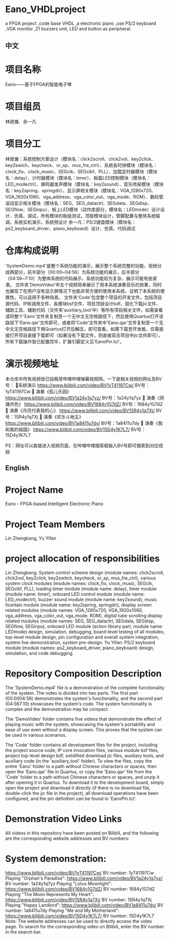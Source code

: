 # Eano_VHDLproject
 a FPGA project ,code base VHDL ,a electronic piano ,use PS/2 keyboard ,VGA monitor ,21 buzzers unit, LED and button as peripheral.

## 中文
# 项目名称
Eano——基于FPGA的智能电子琴

# 项目组员
林政慷、余一凡

# 项目分工
林政慷：系统控制方案设计（模块名：click2scroll、click2vol、key2click、key2swich、keycheck、or_sp、mus_fre_ctrl）、系统各时钟模块（模块名：clock_fix、clock_music、SEGclk、SEGclkf、PLL）、加载定时器模块（模块名：delay）、计时器模块（模块名：timer）、板载LED控制模块（模块名：LED_modectrl）、蜂鸣器发声模块（模块名：key2sound）、音乐喷泉模块（模块名：key2spring、springdri）、显示屏相关模块（模块名：VGA_1280x720、VGA_1920x1080、vga_address、vga_color_out、vga_mode、ROM）、数码管滚动显示相关模块（模块名：SEG、SEG_datactrl、SEGdata、SEGdisp、SEGflow、SEGinpu）、板上LED模块（动作库部分，模块名：LEDmode）设计设计、仿真、调试，所有模块的板级测试，顶层模块设计，管脚配置与整体系统联调，系统实机演示，系统预设计
余一凡：PS/2键盘模块（模块名：ps2_keyboard_driver、piano_keyboard）设计、仿真、代码调试

# 仓库构成说明
'SystemDemo.mp4'是整个系统功能的演示，展示整个系统完整的功能，视频分成两部分，前半部分（00:00~04:56）为系统功能的展示，后半部分（04:56~7:10）为整体系统的代码展示，系统功能较为复杂，展示可能有些紧凑。
文件夹'DemoVideo'中五个视频简单展示了用本系统演奏音乐的效果，同时也展现了在用户没有显示屏情况下也能非常方便的使用本系统，证明了本系统的便携性，可以适用于多种场景。
文件夹'Code'包含整个项目的开发文件，包括项目源代码、IP核调用文件、各模块bsf文件、项目顶层设计bdf、固化下载jic文件、辅助工具、辅助代码（文件夹‘auxiliary_tool’中）等所有项目相关文件，如需查看请将整个'Eano'文件夹复制至一个无中文无空格路径下，然后使用Quartus打开该路径下'Eano.qar'文件即可，或者将'Code'文件夹中'Eano.qar'文件复制至一个无中文无空格路径下用Quartus打开后解压，即可查看，如需下载至开发板，仅需直接打开项目直接下载即可（如果没有下载文件，则直接双击项目中jic文件即可），所有下载操作皆已配置完毕，扩展引脚定义见'EanoPin.tcl'。

# 演示视频地址
本仓库中所有视频皆已投稿至哔哩哔哩弹幕视频网，一下是相关视频的网址及BV号：
系统演示
https://www.bilibili.com/video/BV1yT41197Cw/
BV号：1yT41197Cw
 演奏《孤儿乐园》
https://www.bilibili.com/video/BV1a24y1q7yz/
BV号：1a24y1q7yz
 演奏《荷塘月色》
https://www.bilibili.com/video/BV1684y1G7dZ/
BV号：1684y1G7dZ
 演奏《月亮代表我的心》
https://www.bilibili.com/video/BV1SR4y1q7Xj/
BV号：1SR4y1q7Xj
 演奏《欢乐斗地主》
https://www.bilibili.com/video/BV1a8411u7dy/
BV号：1a8411u7dy
 演奏《我和我的祖国》
https://www.bilibili.com/video/BV15D4y1K7L7/
BV号：15D4y1K7L7

PS：网址可以直接进入视频页面，在哔哩哔哩搜索框输入BV号即可搜索到对应视频

## English
# Project Name
Eano - FPGA-based Intelligent Electronic Piano

# Project Team Members
Lin Zhengkang, Yu Yifan

# project allocation of responsibilities
Lin Zhengkang: System control scheme design (module names: click2scroll, click2vol, key2click, key2switch, keycheck, or_sp, mus_fre_ctrl), various system clock modules (module names: clock_fix, clock_music, SEGclk, SEGclkf, PLL), loading timer module (module name: delay), timer module (module name: timer), onboard LED control module (module name: LED_modectrl), buzzer sound module (module name: key2sound), music fountain module (module name: key2spring, springdri), display screen related modules (module names: VGA_1280x720, VGA_1920x1080, vga_address, vga_color_out, vga_mode, ROM), digital tube scrolling display related modules (module names: SEG, SEG_datactrl, SEGdata, SEGdisp, SEGflow, SEGinpu), onboard LED module (action library part, module name: LEDmode) design, simulation, debugging, board-level testing of all modules, top-level module design, pin configuration and overall system integration, system live demonstration, system pre-design.
Yu Yifan: PS/2 keyboard module (module names: ps2_keyboard_driver, piano_keyboard) design, simulation, and code debugging.

# Repository Composition Description
The 'SystemDemo.mp4' file is a demonstration of the complete functionality of the system. The video is divided into two parts. The first part (00:0004:56) demonstrates the system's functionality, and the second part (04:567:10) showcases the system's code. The system functionality is complex and the demonstration may be compact.

The 'DemoVideo' folder contains five videos that demonstrate the effect of playing music with the system, showcasing the system's portability and ease of use even without a display screen. This proves that the system can be used in various scenarios.

The 'Code' folder contains all development files for the project, including the project source code, IP core invocation files, various module bsf files, project top-level design bdf, solidified download jic files, auxiliary tools, and auxiliary code (in the 'auxiliary_tool' folder). To view the files, copy the entire 'Eano' folder to a path without Chinese characters or spaces, then open the 'Eano.qar' file in Quartus, or copy the 'Eano.qar' file from the 'Code' folder to a path without Chinese characters or spaces, and unzip it after opening it in Quartus. To download it to the development board, simply open the project and download it directly (if there is no download file, double-click the jic file in the project), all download operations have been configured, and the pin definition can be found in 'EanoPin.tcl'.

# Demonstration Video Links
All videos in this repository have been posted on Bilibili, and the following are the corresponding website addresses and BV numbers:

# System demonstration:
https://www.bilibili.com/video/BV1yT41197Cw/
BV number: 1yT41197Cw
Playing "Orphan's Paradise":
https://www.bilibili.com/video/BV1a24y1q7yz/
BV number: 1a24y1q7yz
Playing "Lotus Moonlight":
https://www.bilibili.com/video/BV1684y1G7dZ/
BV number: 1684y1G7dZ
Playing "The Moon Represents My Heart":
https://www.bilibili.com/video/BV1SR4y1q7Xj/
BV number: 1SR4y1q7Xj
Playing "Happy Landlord":
https://www.bilibili.com/video/BV1a8411u7dy/
BV number: 1a8411u7dy
Playing "Me and My Motherland":
https://www.bilibili.com/video/BV15D4y1K7L7/
BV number: 15D4y1K7L7
Note: The website addresses can be used to directly access the video page. To search for the corresponding video on Bilibili, enter the BV number in the search bar.